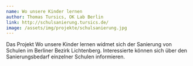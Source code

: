 ```yaml
---
name: Wo unsere Kinder lernen
author: Thomas Tursics, OK Lab Berlin
link: http://schulsanierung.tursics.de/
image: /assets/img/projekte/schulsanierung.jpg
---
```

Das Projekt Wo unsere Kinder lernen widmet sich der Sanierung von Schulen im Berliner Bezirk Lichtenberg.
Interessierte können sich über den Sanierungsbedarf einzelner Schulen informieren.


